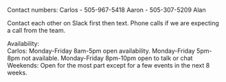 Contact numbers:
Carlos - 505-967-5418
Aaron - 505-307-5209
Alan

Contact each other on Slack first then text.  Phone calls if we are expecting a call from the team.


Availability:  
Carlos: Monday-Friday 8am-5pm open availability.
Monday-Friday 5pm-8pm not available.
Monday-Friday 8pm-10pm open to talk or chat
Weekends: Open for the most part except for a few events in the next 8 weeks. 



